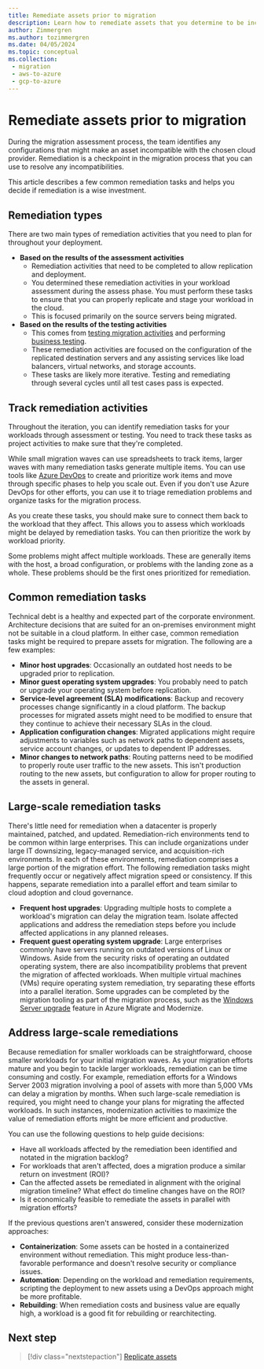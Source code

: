 ```yaml
---
title: Remediate assets prior to migration
description: Learn how to remediate assets that you determine to be incompatible with your chosen cloud provider prior to migration.
author: Zimmergren
ms.author: tozimmergren
ms.date: 04/05/2024
ms.topic: conceptual
ms.collection: 
 - migration
 - aws-to-azure
 - gcp-to-azure
---
```


# Remediate assets prior to migration

During the migration assessment process, the team identifies any configurations that might make an asset incompatible with the chosen cloud provider. Remediation is a checkpoint in the migration process that you can use to resolve any incompatibilities.

This article describes a few common remediation tasks and helps you decide if remediation is a wise investment.

## Remediation types

There are two main types of remediation activities that you need to plan for throughout your deployment.

- **Based on the results of the assessment activities**
  - Remediation activities that need to be completed to allow replication and deployment.
  - You determined these remediation activities in your workload assessment during the assess phase. You must perform these tasks to ensure that you can properly replicate and stage your workload in the cloud.
  - This is focused primarily on the source servers being migrated.
- **Based on the results of the testing activities**
  - This comes from [testing migration activities](../deploy/migration-test.md) and performing [business testing](../release/business-test.md).
  - These remediation activities are focused on the configuration of the replicated destination servers and any assisting services like load balancers, virtual networks, and storage accounts.
  - These tasks are likely more iterative. Testing and remediating through several cycles until all test cases pass is expected.

## Track remediation activities

Throughout the iteration, you can identify remediation tasks for your workloads through assessment or testing. You need to track these tasks as project activities to make sure that they're completed.

While small migration waves can use spreadsheets to track items, larger waves with many remediation tasks generate multiple items. You can use tools like [Azure DevOps](/azure/devops/boards/backlogs/manage-bugs) to create and prioritize work items and move through specific phases to help you scale out. Even if you don't use Azure DevOps for other efforts, you can use it to triage remediation problems and organize tasks for the migration process.

As you create these tasks, you should make sure to connect them back to the workload that they affect. This allows you to assess which workloads might be delayed by remediation tasks. You can then prioritize the work by workload priority.

Some problems might affect multiple workloads. These are generally items with the host, a broad configuration, or problems with the landing zone as a whole. These problems should be the first ones prioritized for remediation.

## Common remediation tasks

Technical debt is a healthy and expected part of the corporate environment. Architecture decisions that are suited for an on-premises environment might not be suitable in a cloud platform. In either case, common remediation tasks might be required to prepare assets for migration. The following are a few examples:

- **Minor host upgrades**: Occasionally an outdated host needs to be upgraded prior to replication.
- **Minor guest operating system upgrades**: You probably need to patch or upgrade your operating system before replication.
- **Service-level agreement (SLA) modifications**: Backup and recovery processes change significantly in a cloud platform. The backup processes for migrated assets might need to be modified to ensure that they continue to achieve their necessary SLAs in the cloud.
- **Application configuration changes**: Migrated applications might require adjustments to variables such as network paths to dependent assets, service account changes, or updates to dependent IP addresses.
- **Minor changes to network paths**: Routing patterns need to be modified to properly route user traffic to the new assets. This isn't production routing to the new assets, but configuration to allow for proper routing to the assets in general.

## Large-scale remediation tasks

There's little need for remediation when a datacenter is properly maintained, patched, and updated. Remediation-rich environments tend to be common within large enterprises. This can include organizations under large IT downsizing, legacy-managed service, and acquisition-rich environments. In each of these environments, remediation comprises a large portion of the migration effort. The following remediation tasks might frequently occur or negatively affect migration speed or consistency. If this happens, separate remediation into a parallel effort and team similar to cloud adoption and cloud governance.

- **Frequent host upgrades**: Upgrading multiple hosts to complete a workload's migration can delay the migration team. Isolate affected applications and address the remediation steps before you include affected applications in any planned releases.
- **Frequent guest operating system upgrade**: Large enterprises commonly have servers running on outdated versions of Linux or Windows. Aside from the security risks of operating an outdated operating system, there are also incompatibility problems that prevent the migration of affected workloads. When multiple virtual machines (VMs) require operating system remediation, try separating these efforts into a parallel iteration. Some upgrades can be completed by the migration tooling as part of the migration process, such as the [Windows Server upgrade](/azure/migrate/how-to-upgrade-windows) feature in Azure Migrate and Modernize.

## Address large-scale remediations

Because remediation for smaller workloads can be straightforward, choose smaller workloads for your initial migration waves. As your migration efforts mature and you begin to tackle larger workloads, remediation can be time consuming and costly. For example, remediation efforts for a Windows Server 2003 migration involving a pool of assets with more than 5,000 VMs can delay a migration by months. When such large-scale remediation is required, you might need to change your plans for migrating the affected workloads. In such instances, modernization activities to maximize the value of remediation efforts might be more efficient and productive.

You can use the following questions to help guide decisions:

- Have all workloads affected by the remediation been identified and notated in the migration backlog?
- For workloads that aren't affected, does a migration produce a similar return on investment (ROI)?
- Can the affected assets be remediated in alignment with the original migration timeline? What effect do timeline changes have on the ROI?
- Is it economically feasible to remediate the assets in parallel with migration efforts?

If the previous questions aren't answered, consider these modernization approaches:

- **Containerization**: Some assets can be hosted in a containerized environment without remediation. This might produce less-than-favorable performance and doesn't resolve security or compliance issues.
- **Automation**: Depending on the workload and remediation requirements, scripting the deployment to new assets using a DevOps approach might be more profitable.
- **Rebuilding**: When remediation costs and business value are equally high, a workload is a good fit for rebuilding or rearchitecting.

## Next step

> [!div class="nextstepaction"]
> [Replicate assets](./replicate.md)